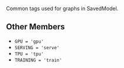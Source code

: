 Common tags used for graphs in SavedModel.

## Other Members
-  `GPU = 'gpu'`  []()
-  `SERVING = 'serve'`  []()
-  `TPU = 'tpu'`  []()
-  `TRAINING = 'train'`  []()
